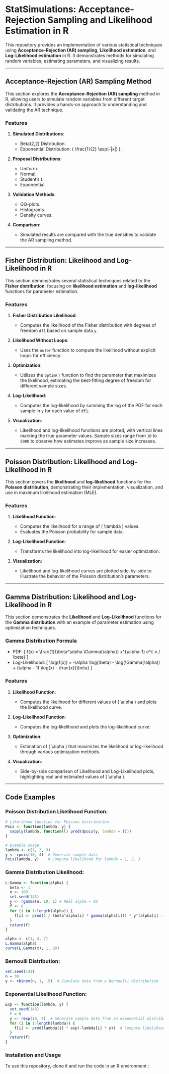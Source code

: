 # StatSimulations: Acceptance-Rejection Sampling and Likelihood Estimation in R

This repository provides an implementation of various statistical techniques using **Acceptance-Rejection (AR) sampling**, **Likelihood estimation**, and **Log-Likelihood estimation** in R. It demonstrates methods for simulating random variables, estimating parameters, and visualizing results.

---

## Acceptance-Rejection (AR) Sampling Method

This section explores the **Acceptance-Rejection (AR) sampling** method in R, allowing users to simulate random variables from different target distributions. It provides a hands-on approach to understanding and validating the AR technique.

### Features
1. **Simulated Distributions**:
   - Beta(2,2) Distribution.
   - Exponential Distribution: \( \frac{1}{2} \exp(-|x|) \).

2. **Proposal Distributions**:
   - Uniform.
   - Normal.
   - Student’s t.
   - Exponential.

3. **Validation Methods**:
   - QQ-plots.
   - Histograms.
   - Density curves.

4. **Comparison**:
   - Simulated results are compared with the true densities to validate the AR sampling method.

---

## Fisher Distribution: Likelihood and Log-Likelihood in R

This section demonstrates several statistical techniques related to the **Fisher distribution**, focusing on **likelihood estimation** and **log-likelihood** functions for parameter estimation.

### Features
1. **Fisher Distribution Likelihood**:
   - Computes the likelihood of the Fisher distribution with degrees of freedom `df1` based on sample data `y`.

2. **Likelihood Without Loops**:
   - Uses the `outer` function to compute the likelihood without explicit loops for efficiency.

3. **Optimization**:
   - Utilizes the `optim()` function to find the parameter that maximizes the likelihood, estimating the best-fitting degree of freedom for different sample sizes.

4. **Log-Likelihood**:
   - Computes the log-likelihood by summing the log of the PDF for each sample in `y` for each value of `df1`.

5. **Visualization**:
   - Likelihood and log-likelihood functions are plotted, with vertical lines marking the true parameter values. Sample sizes range from `10` to `5000` to observe how estimates improve as sample size increases.

---

## Poisson Distribution: Likelihood and Log-Likelihood in R

This section covers the **likelihood** and **log-likelihood** functions for the **Poisson distribution**, demonstrating their implementation, visualization, and use in maximum likelihood estimation (MLE).

### Features
1. **Likelihood Function**:
   - Computes the likelihood for a range of \( \lambda \) values.
   - Evaluates the Poisson probability for sample data.

2. **Log-Likelihood Function**:
   - Transforms the likelihood into log-likelihood for easier optimization.

3. **Visualization**:
   - Likelihood and log-likelihood curves are plotted side-by-side to illustrate the behavior of the Poisson distribution’s parameters.

---

## Gamma Distribution: Likelihood and Log-Likelihood in R

This section demonstrates the **Likelihood** and **Log-Likelihood** functions for the **Gamma distribution** with an example of parameter estimation using optimization techniques.

### Gamma Distribution Formula
- PDF: 
  \[
  f(x) = \frac{1}{\beta^\alpha \Gamma(\alpha)} x^{\alpha-1} e^{-x / \beta}
  \]
- Log-Likelihood:
  \[
  \log(f(x)) = -\alpha \log(\beta) - \log(\Gamma(\alpha)) + (\alpha - 1) \log(x) - \frac{x}{\beta}
  \]

### Features
1. **Likelihood Function**:
   - Computes the likelihood for different values of \( \alpha \) and plots the likelihood curve.

2. **Log-Likelihood Function**:
   - Computes the log-likelihood and plots the log-likelihood curve.

3. **Optimization**:
   - Estimation of \( \alpha \) that maximizes the likelihood or log-likelihood through various optimization methods.

4. **Visualization**:
   - Side-by-side comparison of Likelihood and Log-Likelihood plots, highlighting real and estimated values of \( \alpha \).

---

## Code Examples

### Poisson Distribution Likelihood Function:
```r
# Likelihood function for Poisson distribution
Pois <- function(lambda, y) {
  sapply(lambda, function(l) prod(dpois(y, lambda = l)))
}

# Example usage
lambda <- c(1, 2, 3)
y <- rpois(10, 4)  # Generate sample data
Pois(lambda, y)    # Compute likelihood for lambda = 1, 2, 3
```
### Gamma Distribution Likelihood:
```r
L.Gamma <- function(alpha) {
  beta <- 1
  n <- 100
  set.seed(143)
  y <- rgamma(n, 10, 1) # Real alpha = 10
  f <- 0
  for (i in 1:length(alpha)) {
    f[i] <- prod(1 / (beta^alpha[i] * gamma(alpha[i])) * y^(alpha[i] - 1) * exp(-y / beta))
  }
  return(f)
}

alpha <- c(1, 4, 7)
L.Gamma(alpha)
curve(L.Gamma(x), 1, 20)

```
### Bernoulli Distribution:
```r
set.seed(143)
n = 30
y <- rbinom(n, 1, .5)  # Simulate data from a Bernoulli distribution

```

### Exponential Likelihood Function:
```r
Exp <- function(lambda, y) {
  set.seed(143)
  f = 0
  y <- rexp(10, 4)  # Generate sample data from an exponential distribution with rate = 4
  for (i in 1:length(lambda)) {
    f[i] <- prod(lambda[i] * exp(-lambda[i] * y))  # Compute likelihood
  }
  return(f)
}

```

### Installation and Usage
To use this repository, clone it and run the code in an R environment : 
```bash git clone https://github.com/inspirer777/StatSimulations.git

```

